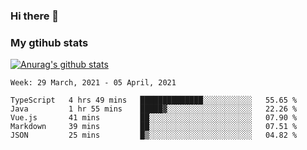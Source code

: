 ### Hi there 👋

### My gtihub stats

[![Anurag's github stats](https://github-readme-stats.vercel.app/api?username=gaozhidong)](https://github.com/gaozhidong/github-readme-stats)

<!--START_SECTION:waka-->
```text
Week: 29 March, 2021 - 05 April, 2021

TypeScript   4 hrs 49 mins   ██████████████░░░░░░░░░░░   55.65 % 
Java         1 hr 55 mins    █████▓░░░░░░░░░░░░░░░░░░░   22.26 % 
Vue.js       41 mins         ██░░░░░░░░░░░░░░░░░░░░░░░   07.90 % 
Markdown     39 mins         ██░░░░░░░░░░░░░░░░░░░░░░░   07.51 % 
JSON         25 mins         █▒░░░░░░░░░░░░░░░░░░░░░░░   04.82 % 
```
<!--END_SECTION:waka-->